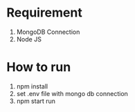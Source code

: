 # Requirement
1. MongoDB Connection
2. Node JS

# How to run
1. npm install
3. set .env file with mongo db connection
2. npm start run
